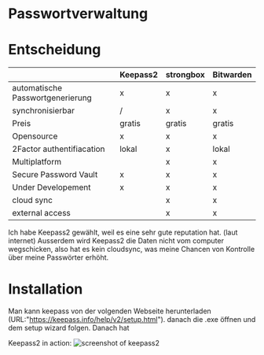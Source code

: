 # Passwortverwaltung

# Entscheidung

|                                  | Keepass2 | strongbox | Bitwarden |
|----------------------------------|----------|-----------|-----------|
| automatische Passwortgenerierung | x        | x         | x         |
| synchronisierbar                 | /        | x         | x         |
| Preis                            | gratis   | gratis    | gratis    |
| Opensource                       | x        | x         | x         |
| 2Factor authentifiacation        | lokal    | x         | lokal     |
| Multiplatform                    |          | x         | x         |
| Secure Password Vault            | x        | x         | x         |
| Under Developement               | x        | x         | x         |
| cloud sync                       |          | x         | x         |
| external access                  |          | x         | x         |

Ich habe Keepass2 gewählt, weil es eine sehr gute reputation hat. (laut internet) Ausserdem wird Keepass2 die Daten nicht vom computer wegschicken, also hat es kein cloudsync, was meine Chancen von Kontrolle über meine Passwörter erhöht.


# Installation
Man kann keepass von der volgenden Webseite herunterladen (URL:"https://keepass.info/help/v2/setup.html"). danach die .exe öffnen und dem setup wizard folgen.
Danach hat 

Keepass2 in action:
![screenshot of keepass2](../images/Screenshot%202022-01-04%20143436.jpg)